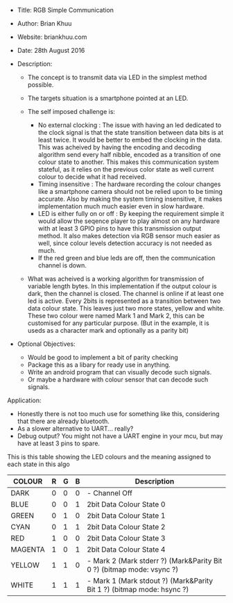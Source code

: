 * Title: RGB Simple Communication
* Author: Brian Khuu
* Website: briankhuu.com
* Date: 28th August 2016
* Description:
  - The concept is to transmit data via LED in the simplest method possible.
  - The targets situation is a smartphone pointed at an LED.

  - The self imposed challenge is:
    * No external clocking : The issue with having an led dedicated to the
      clock signal is that the state transition between data bits is at least
      twice. It would be better to embed the clocking in the data.
      This was acheived by having the encoding and decoding algorithm
      send every half nibble, encoded as a transition of one colour state to
      another. This makes this communication system stateful, as it relies on
      the previous color state as well current colour to decide what it had
      received.
    * Timing insensitive : The hardware recording the colour changes like
      a smartphone camera should not be relied upon to be timing accurate.
      Also by making the system timing insensitive, it makes
      implementation much much easier even in slow hardware.
    * LED is either fully on or off : By keeping the requirement simple
      it would allow the seqence player to play almost on any hardware with
      at least 3 GPIO pins to have this transmission output method.
      It also makes detection via RGB sensor much easier as well,
      since colour levels detection accuracy is not needed as much.
    * If the red green and blue leds are off, then the communication
      channel is down.

  - What was acheived is a working algorithm for transmission of variable
  length bytes. In this implementation if the output colour is dark, then
  the channel is closed. The channel is online if at least one led is active.
  Every 2bits is represented as a transition between two data colour state.
  This leaves just two more states, yellow and white. These two colour were
  named Mark 1 and Mark 2, this can be customised for any particular purpose.
  (But in the example, it is useds as a character mark and optionally as a
  parity bit)

* Optional Objectives:
  - Would be good to implement a bit of parity checking
  - Package this as a libary for ready use in anything.
  - Write an android program that can visually decode such signals.
  - Or maybe a hardware with colour sensor that can decode such signals.

Application:
  - Honestly there is not too much use for something like this, considering
  that there are already bluetooth.
  - As a slower alternative to UART... really?
  - Debug output? You might not have a UART engine in your mcu, but may have
    at least 3 pins to spare.


This is this table showing the LED colours and the meaning assigned to each state in this algo


  | COLOUR   | R | G | B | Description                                                                |
  |----------|---|---|---|----------------------------------------------------------------------------|
  | DARK     | 0 | 0 | 0 | - Channel Off                                                              |
  | BLUE     | 0 | 0 | 1 | 2bit Data Colour State 0                                                   |
  | GREEN    | 0 | 1 | 0 | 2bit Data Colour State 1                                                   |
  | CYAN     | 0 | 1 | 1 | 2bit Data Colour State 2                                                   |
  | RED      | 1 | 0 | 0 | 2bit Data Colour State 3                                                   |
  | MAGENTA  | 1 | 0 | 1 | 2bit Data Colour State 4                                                   |
  | YELLOW   | 1 | 1 | 0 | - Mark 2 (Mark stderr ?) (Mark&Parity Bit 0 ?) (bitmap mode: vsync ?)      |
  | WHITE    | 1 | 1 | 1 | - Mark 1 (Mark stdout ?) (Mark&Parity Bit 1 ?) (bitmap mode: hsync ?)      |
